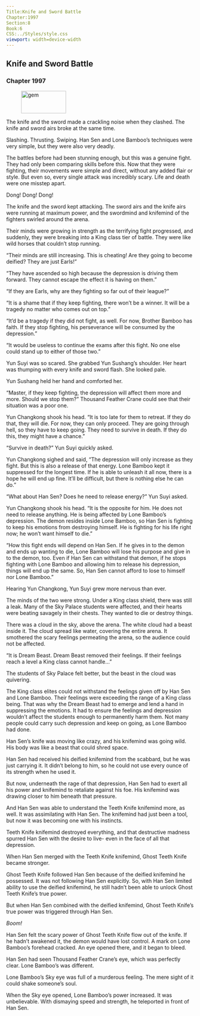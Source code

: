 ```yaml
---
Title:Knife and Sword Battle 
Chapter:1997 
Section:8 
Book:6 
CSS:../Styles/style.css 
viewport: width=device-width
---
```

  
## Knife and Sword Battle
### Chapter 1997
  
<figure>
	<img src="../Images/gem.gif" alt="gem" id="gem" width="120" height="60" />
</figure>
  

  
The knife and the sword made a crackling noise when they clashed. The knife and sword airs broke at the same time.

Slashing. Thrusting. Swiping. Han Sen and Lone Bamboo’s techniques were very simple, but they were also very deadly.

The battles before had been stunning enough, but this was a genuine fight. They had only been comparing skills before this. Now that they were fighting, their movements were simple and direct, without any added flair or style. But even so, every single attack was incredibly scary. Life and death were one misstep apart.

Dong! Dong! Dong!

The knife and the sword kept attacking. The sword airs and the knife airs were running at maximum power, and the swordmind and knifemind of the fighters swirled around the arena.

Their minds were growing in strength as the terrifying fight progressed, and suddenly, they were breaking into a King class tier of battle. They were like wild horses that couldn’t stop running.

“Their minds are still increasing. This is cheating! Are they going to become deified? They are just Earls!”

“They have ascended so high because the depression is driving them forward. They cannot escape the effect it is having on them.”

“If they are Earls, why are they fighting so far out of their league?”

“It is a shame that if they keep fighting, there won’t be a winner. It will be a tragedy no matter who comes out on top.”

“It’d be a tragedy if they did not fight, as well. For now, Brother Bamboo has faith. If they stop fighting, his perseverance will be consumed by the depression.”

“It would be useless to continue the exams after this fight. No one else could stand up to either of those two.”

Yun Suyi was so scared. She grabbed Yun Sushang’s shoulder. Her heart was thumping with every knife and sword flash. She looked pale.

Yun Sushang held her hand and comforted her.

“Master, if they keep fighting, the depression will affect them more and more. Should we stop them?” Thousand Feather Crane could see that their situation was a poor one.

Yun Changkong shook his head. “It is too late for them to retreat. If they do that, they will die. For now, they can only proceed. They are going through hell, so they have to keep going. They need to survive in death. If they do this, they might have a chance.”

“Survive in death?” Yun Suyi quickly asked.

Yun Changkong sighed and said, “The depression will only increase as they fight. But this is also a release of that energy. Lone Bamboo kept it suppressed for the longest time. If he is able to unleash it all now, there is a hope he will end up fine. It’ll be difficult, but there is nothing else he can do.”

“What about Han Sen? Does he need to release energy?” Yun Suyi asked.

Yun Changkong shook his head. “It is the opposite for him. He does not need to release anything. He is being affected by Lone Bamboo’s depression. The demon resides inside Lone Bamboo, so Han Sen is fighting to keep his emotions from destroying himself. He is fighting for his life right now; he won’t want himself to die.”

“How this fight ends will depend on Han Sen. If he gives in to the demon and ends up wanting to die, Lone Bamboo will lose his purpose and give in to the demon, too. Even if Han Sen can withstand that demon, if he stops fighting with Lone Bamboo and allowing him to release his depression, things will end up the same. So, Han Sen cannot afford to lose to himself nor Lone Bamboo.”

Hearing Yun Changkong, Yun Suyi grew more nervous than ever.

The minds of the two were strong. Under a King class shield, there was still a leak. Many of the Sky Palace students were affected, and their hearts were beating savagely in their chests. They wanted to die or destroy things.

There was a cloud in the sky, above the arena. The white cloud had a beast inside it. The cloud spread like water, covering the entire arena. It smothered the scary feelings permeating the arena, so the audience could not be affected.

“It is Dream Beast. Dream Beast removed their feelings. If their feelings reach a level a King class cannot handle…”

The students of Sky Palace felt better, but the beast in the cloud was quivering.

The King class elites could not withstand the feelings given off by Han Sen and Lone Bamboo. Their feelings were exceeding the range of a King class being. That was why the Dream Beast had to emerge and lend a hand in suppressing the emotions. It had to ensure the feelings and depression wouldn’t affect the students enough to permanently harm them. Not many people could carry such depression and keep on going, as Lone Bamboo had done.

Han Sen’s knife was moving like crazy, and his knifemind was going wild. His body was like a beast that could shred space.

Han Sen had received his deified knifemind from the scabbard, but he was just carrying it. It didn’t belong to him, so he could not use every ounce of its strength when he used it.

But now, underneath the rage of that depression, Han Sen had to exert all his power and knifemind to retaliate against his foe. His knifemind was drawing closer to him beneath that pressure.

And Han Sen was able to understand the Teeth Knife knifemind more, as well. It was assimilating with Han Sen. The knifemind had just been a tool, but now it was becoming one with his instincts.

Teeth Knife knifemind destroyed everything, and that destructive madness spurred Han Sen with the desire to live- even in the face of all that depression.

When Han Sen merged with the Teeth Knife knifemind, Ghost Teeth Knife became stronger.

Ghost Teeth Knife followed Han Sen because of the deified knifemind he possessed. It was not following Han Sen explicitly. So, with Han Sen limited ability to use the deified knifemind, he still hadn’t been able to unlock Ghost Teeth Knife’s true power.

But when Han Sen combined with the deified knifemind, Ghost Teeth Knife’s true power was triggered through Han Sen.

*Boom!*

Han Sen felt the scary power of Ghost Teeth Knife flow out of the knife. If he hadn’t awakened it, the demon would have lost control. A mark on Lone Bamboo’s forehead cracked. An eye opened there, and it began to bleed.

Han Sen had seen Thousand Feather Crane’s eye, which was perfectly clear. Lone Bamboo’s was different.

Lone Bamboo’s Sky eye was full of a murderous feeling. The mere sight of it could shake someone’s soul.

When the Sky eye opened, Lone Bamboo’s power increased. It was unbelievable. With dismaying speed and strength, he teleported in front of Han Sen.